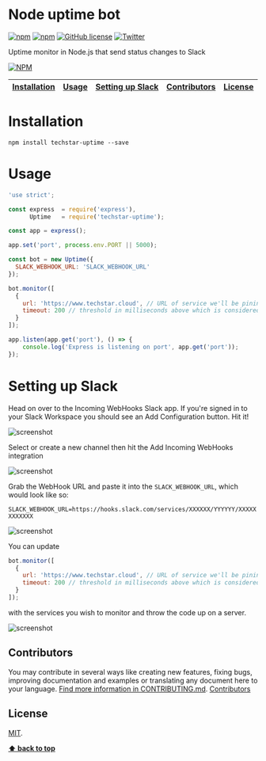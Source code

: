 # Node uptime bot

[![npm](https://img.shields.io/npm/v/techstar-uptime.svg?style=plastic)](https://www.npmjs.com/package/techstar-uptime)
[![npm](https://img.shields.io/npm/dt/techstar-uptime.svg?style=plastic)](https://www.npmjs.com/package/techstar-uptime)
[![GitHub license](https://img.shields.io/github/license/techstar-cloud/intelligo.svg)](https://github.com/techstar-cloud/techstar-uptime/blob/master/LICENSE)
[![Twitter](https://img.shields.io/twitter/url/https/github.com/techstar-cloud/techstar-uptime.svg?style=social)](https://twitter.com/intent/tweet?text=Wow:&url=https%3A%2F%2Fgithub.com%2Ftechstar-cloud%2Fintelligo)

Uptime monitor in Node.js that send status changes to Slack

[![NPM](https://nodei.co/npm/techstar-uptime.png?downloads=true&downloadRank=true&stars=true)](https://nodei.co/npm/techstar-uptime/)


| [Installation][] | [Usage][] | [Setting up Slack][] | [Contributors][] | [License][] |
|---|---|---|---|---|

# Installation

```
npm install techstar-uptime --save
```

# Usage

```js
'use strict';

const express  = require('express'),
      Uptime   = require('techstar-uptime');

const app = express();

app.set('port', process.env.PORT || 5000);

const bot = new Uptime({
  SLACK_WEBHOOK_URL: 'SLACK_WEBHOOK_URL'
});

bot.monitor([
  {
    url: 'https://www.techstar.cloud', // URL of service we'll be pining
    timeout: 200 // threshold in milliseconds above which is considered degraded performance
  }
]);

app.listen(app.get('port'), () => {
    console.log('Express is listening on port', app.get('port'));
});

```

# Setting up Slack

Head on over to the Incoming WebHooks Slack app. If you're signed in to your Slack Workspace you should see an Add Configuration button. Hit it!

![screenshot](https://raw.githubusercontent.com/techstar-cloud/techstar-uptime/master/public/img/image1.png)

Select or create a new channel then hit the Add Incoming WebHooks integration

![screenshot](https://raw.githubusercontent.com/techstar-cloud/techstar-uptime/master/public/img/image2.png)

Grab the WebHook URL and paste it into the `SLACK_WEBHOOK_URL`, which would look like so:

`SLACK_WEBHOOK_URL=https://hooks.slack.com/services/XXXXXX/YYYYYY/XXXXXXXXXXXX`

![screenshot](https://raw.githubusercontent.com/techstar-cloud/techstar-uptime/master/public/img/image3.png)

You can update 

```js
bot.monitor([
  {
    url: 'https://www.techstar.cloud', // URL of service we'll be pining
    timeout: 200 // threshold in milliseconds above which is considered degraded performance
  }
]);
``` 
with the services you wish to monitor and throw the code up on a server.

![screenshot](https://raw.githubusercontent.com/techstar-cloud/techstar-uptime/master/public/img/image4.png)

## Contributors

You may contribute in several ways like creating new features, fixing bugs, improving documentation and examples
or translating any document here to your language. [Find more information in CONTRIBUTING.md](CONTRIBUTING.md).
<a href="https://github.com/techstar-cloud/techstar-uptime/graphs/contributors">Contributors</a>

## License

[MIT](LICENSE).


**[⬆ back to top](#node-uptime-bot)**

[Installation]:#installation
[Usage]:#usage
[Setting up Slack]:#setting-up-slack
[Contributors]:#contributors
[License]:#license

